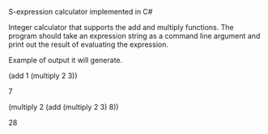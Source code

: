 S-expression calculator implemented in C#

Integer calculator that supports the add and multiply functions. 
The program should take an expression string as a command line argument and print out the result of evaluating the expression.

Example of output it will generate.

(add 1 (multiply 2 3))

7

(multiply 2 (add (multiply 2 3) 8))

28
